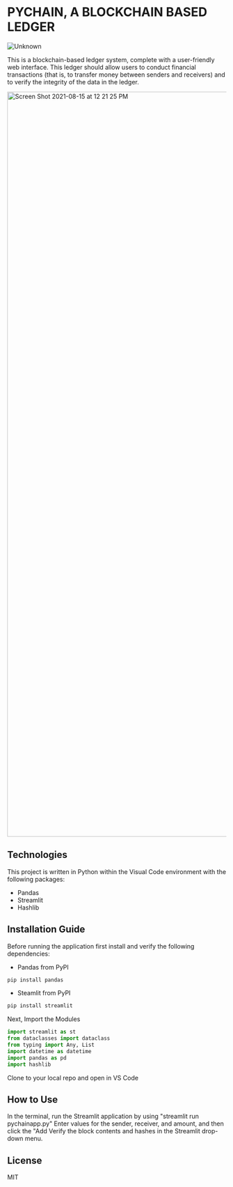 # PYCHAIN, A BLOCKCHAIN BASED LEDGER



![Unknown](https://user-images.githubusercontent.com/80144026/129490446-1aca9208-eaef-48e9-9fdf-d9780fe8eb83.jpeg)


This is a blockchain-based ledger system, complete with a user-friendly web interface. This ledger should allow users to conduct financial transactions (that is, to transfer money between senders and receivers) and to verify the integrity of the data in the ledger.

<img width="1710" alt="Screen Shot 2021-08-15 at 12 21 25 PM" src="https://user-images.githubusercontent.com/80144026/129490158-ac9458aa-5eb7-4c71-8c44-ccc616603341.png">


## Technologies

This project is written in Python within the Visual Code environment with the following packages:

* Pandas
* Streamlit
* Hashlib


## Installation Guide
Before running the application first install and verify the following dependencies:

* Pandas from PyPI
 ```python
 pip install pandas
 ```
 
* Steamlit from PyPI
 ```python
 pip install streamlit
 ```

Next, Import the Modules

 ```python
import streamlit as st
from dataclasses import dataclass
from typing import Any, List
import datetime as datetime
import pandas as pd
import hashlib
```
Clone to your local repo and open in VS Code


## How to Use

In the terminal, run the Streamlit application by using "streamlit run pychainapp.py"
Enter values for the sender, receiver, and amount, and then click the "Add
Verify the block contents and hashes in the Streamlit drop-down menu.


## License 
MIT



